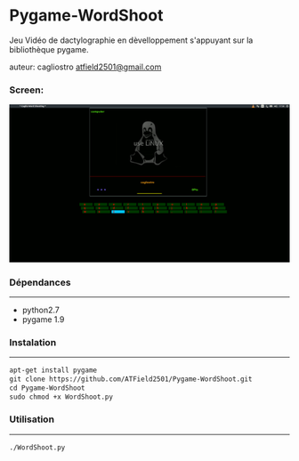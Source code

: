 # Pygame-WordShoot
Jeu Vidéo de dactylographie en dèvelloppement s'appuyant sur la bibliothèque pygame.

auteur: cagliostro <atfield2501@gmail.com>

### Screen:
![WordShoot](https://github.com/ATField2501/Pygame-WordShoot/blob/master/Caglio-WShoot_images/WordShoot-GIF1.gif)

### Dépendances
---
* python2.7
* pygame 1.9

### Instalation
---
```shell
apt-get install pygame
git clone https://github.com/ATField2501/Pygame-WordShoot.git
cd Pygame-WordShoot
sudo chmod +x WordShoot.py
```

### Utilisation
---
``` shell
./WordShoot.py


